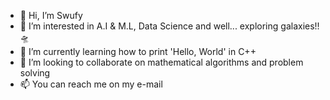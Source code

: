 - 👋 Hi, I’m Swufy
- 💊 I’m interested in A.I & M.L, Data Science and well... exploring galaxies!!🛸 
- 🌱 I’m currently learning how to print 'Hello, World' in C++
- 💞️ I’m looking to collaborate on mathematical algorithms and problem solving
- 📫 You can reach me on my e-mail

<!---
swufyan/memento is a ✨ special ✨ repository because its `README.md` (this file) appears on your GitHub profile.
You can click the Preview link to take a look at your changes.
--->
